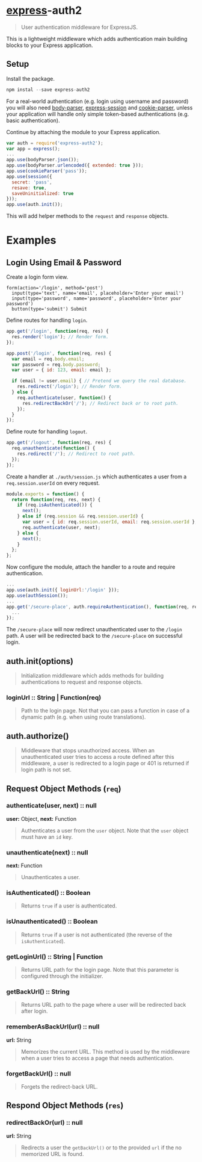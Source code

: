 # [express](https://github.com/strongloop/express)-auth2

> User authentication middleware for ExpressJS.

This is a lightweight middleware which adds authentication main building blocks to your Express application.

## Setup

Install the package.

```js
npm instal --save express-auth2
```

For a real-world authentication (e.g. login using username and password) you will also need [body-parser](https://github.com/expressjs/body-parser), [express-session](https://github.com/expressjs/session) and [cookie-parser](https://github.com/expressjs/cookie-parser), unless your application will handle only simple token-based authentications (e.g. basic authentication).

Continue by attaching the module to your Express application.

```js
var auth = require('express-auth2');
var app = express();
...
app.use(bodyParser.json());
app.use(bodyParser.urlencoded({ extended: true }));
app.use(cookieParser('pass'));
app.use(session({
  secret: 'pass',
  resave: true,
  saveUninitialized: true
}));
app.use(auth.init());
```

This will add helper methods to the `request` and `response` objects.

# Examples

## Login Using Email & Password

Create a login form view.

```jade
form(action='/login', method='post')
  input(type='text', name='email', placeholder='Enter your email')
  input(type='password', name='password', placeholder='Enter your password')
  button(type='submit') Submit
```

Define routes for handling `login`.

```js
app.get('/login', function(req, res) {
  res.render('login'); // Render form.
});

app.post('/login', function(req, res) {
  var email = req.body.email;
  var password = req.body.password;
  var user = { id: 123, email: email };

  if (email != user.email) { // Pretend we query the real database.
    res.redirect('/login'); // Render form.
  } else {
    req.authenticate(user, function() {
      res.redirectBackOr('/'); // Redirect back or to root path.
    });
  }
});
```

Define route for handling `logout`.

```js
app.get('/logout', function(req, res) {
  req.unauthenticate(function() {
    res.redirect('/'); // Redirect to root path.
  });
});
```

Create a handler at `./auth/session.js` which authenticates a user from a `req.session.userId` on every request.

```js
module.exports = function() {
  return function(req, res, next) {
    if (req.isAuthenticated()) {
      next();
    } else if (req.session && req.session.userId) {
      var user = { id: req.session.userId, email: req.session.userId }; // Pretend we query real database.
      req.authenticate(user, next);
    } else {
      next();
    }
  };
};
```

Now configure the module, attach the handler to a route and require authentication.

```js
...
app.use(auth.init({ loginUrl:'/login' }));
app.use(authSession());
...
app.get('/secure-place', auth.requireAuthentication(), function(req, res) {
  ...
});
```

The `/secure-place` will now redirect unauthenticated user to the `/login` path. A user will be redirected back to the `/secure-place` on successful login.

## auth.init(options)

> Initialization middleware which adds methods for building authentications to request and response objects.

### loginUrl :: String | Function(req)

> Path to the login page. Not that you can pass a function in case of a dynamic path (e.g. when using route translations).

## auth.authorize()

> Middleware that stops unauthorized access. When an unauthenticated user tries to access a route defined after this middleware, a user is redirected to a login page or 401 is returned if login path is not set.

## Request Object Methods (`req`)

### authenticate(user, next) :: null

**user:** Object, **next:** Function

> Authenticates a user from the `user` object. Note that the `user` object must have an `id` key.

### unauthenticate(next) :: null

**next:** Function

> Unauthenticates a user.

### isAuthenticated() :: Boolean

> Returns `true` if a user is authenticated.

### isUnauthenticated() :: Boolean

> Returns `true` if a user is not authenticated (the reverse of the `isAuthenticated`).

### getLoginUrl() :: String | Function

> Returns URL path for the login page. Note that this parameter is configured through the initializer.

### getBackUrl() :: String

> Returns URL path to the page where a user will be redirected back after  login.

### rememberAsBackUrl(url) :: null

**url:** String

> Memorizes the current URL. This method is used by the middleware when a user tries to access a page that needs authentication.

### forgetBackUrl() :: null

> Forgets the redirect-back URL.

## Respond Object Methods (`res`)

### redirectBackOr(url) :: null

**url:** String

> Redirects a user the `getBackUrl()` or to the provided `url` if the no memorized URL is found.

